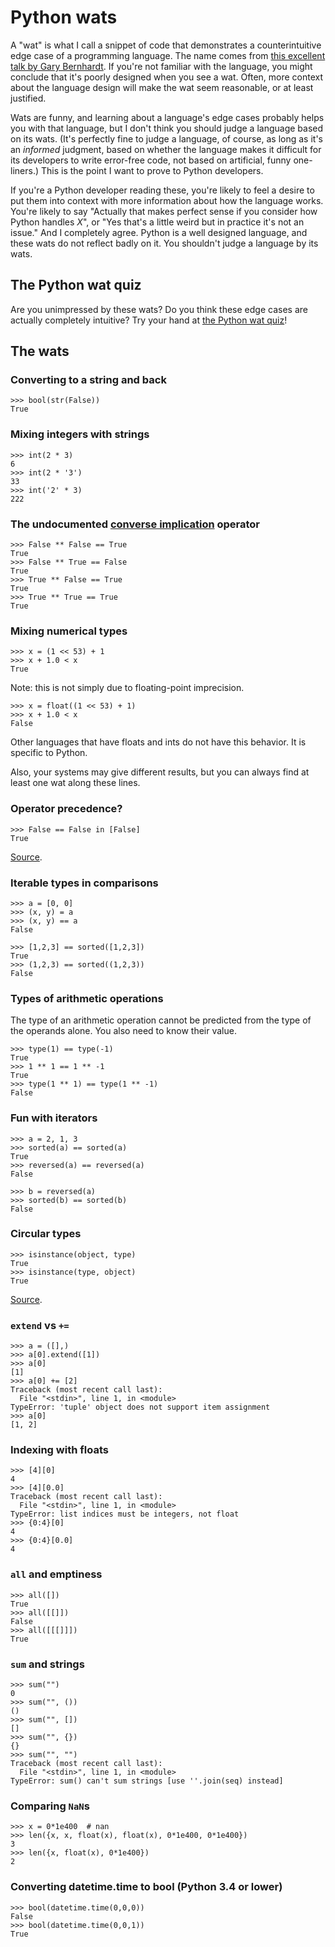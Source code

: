 # Python wats

A "wat" is what I call a snippet of code that demonstrates a counterintuitive edge case of a programming language. The name comes from [this excellent talk by Gary Bernhardt](https://www.destroyallsoftware.com/talks/wat). If you're not familiar with the language, you might conclude that it's poorly designed when you see a wat. Often, more context about the language design will make the wat seem reasonable, or at least justified.

Wats are funny, and learning about a language's edge cases probably helps you with that language, but I don't think you should judge a language based on its wats. (It's perfectly fine to judge a language, of course, as long as it's an *informed* judgment, based on whether the language makes it difficult for its developers to write error-free code, not based on artificial, funny one-liners.) This is the point I want to prove to Python developers.

If you're a Python developer reading these, you're likely to feel a desire to put them into context with more information about how the language works. You're likely to say "Actually that makes perfect sense if you consider how Python handles *X*", or "Yes that's a little weird but in practice it's not an issue." And I completely agree. Python is a well designed language, and these wats do not reflect badly on it. You shouldn't judge a language by its wats.

## The Python wat quiz

Are you unimpressed by these wats? Do you think these edge cases are actually completely intuitive? Try your hand at [the Python wat quiz](https://github.com/cosmologicon/pywat/blob/master/quiz.md)!

## The wats

### Converting to a string and back

    >>> bool(str(False))
    True

### Mixing integers with strings

    >>> int(2 * 3)
    6
    >>> int(2 * '3')
    33
    >>> int('2' * 3)
    222

### The undocumented [converse implication](https://en.wikipedia.org/wiki/Converse_implication) operator

    >>> False ** False == True
    True
    >>> False ** True == False
    True
    >>> True ** False == True
    True
    >>> True ** True == True
    True

### Mixing numerical types

    >>> x = (1 << 53) + 1
    >>> x + 1.0 < x
    True

Note: this is not simply due to floating-point imprecision.

    >>> x = float((1 << 53) + 1)
    >>> x + 1.0 < x
    False

Other languages that have floats and ints do not have this behavior. It is specific to Python.

Also, your systems may give different results, but you can always find at least one wat along these lines.

### Operator precedence?

    >>> False == False in [False]
    True

[Source](https://www.reddit.com/r/programming/comments/3cjjgp/why_does_return_the_string_10/csxak65).

### Iterable types in comparisons

    >>> a = [0, 0]
    >>> (x, y) = a
    >>> (x, y) == a
    False

    >>> [1,2,3] == sorted([1,2,3])
    True
    >>> (1,2,3) == sorted((1,2,3))
    False

### Types of arithmetic operations

The type of an arithmetic operation cannot be predicted from the type of the operands alone. You also need to know their value.

    >>> type(1) == type(-1)
    True
    >>> 1 ** 1 == 1 ** -1
    True
    >>> type(1 ** 1) == type(1 ** -1)
    False

### Fun with iterators

    >>> a = 2, 1, 3
    >>> sorted(a) == sorted(a)
    True
    >>> reversed(a) == reversed(a)
    False
    
    >>> b = reversed(a)
    >>> sorted(b) == sorted(b)
    False

### Circular types

    >>> isinstance(object, type)
    True
    >>> isinstance(type, object)
    True

[Source](https://www.reddit.com/r/Python/comments/3c344g/so_apparently_type_is_of_type_type/csrwwyv).

### `extend` vs `+=`

    >>> a = ([],)
    >>> a[0].extend([1])
    >>> a[0]
    [1]
    >>> a[0] += [2]
    Traceback (most recent call last):
      File "<stdin>", line 1, in <module>
    TypeError: 'tuple' object does not support item assignment
    >>> a[0]
    [1, 2]

### Indexing with floats

    >>> [4][0]
    4
    >>> [4][0.0]
    Traceback (most recent call last):
      File "<stdin>", line 1, in <module>
    TypeError: list indices must be integers, not float
    >>> {0:4}[0]
    4
    >>> {0:4}[0.0]
    4

### `all` and emptiness

    >>> all([])
    True
    >>> all([[]])
    False
    >>> all([[[]]])
    True

### `sum` and strings

    >>> sum("")
    0
    >>> sum("", ())
    ()
    >>> sum("", [])
    []
    >>> sum("", {})
    {}
    >>> sum("", "")
    Traceback (most recent call last):
      File "<stdin>", line 1, in <module>
    TypeError: sum() can't sum strings [use ''.join(seq) instead]

### Comparing `NaN`s

    >>> x = 0*1e400  # nan
    >>> len({x, x, float(x), float(x), 0*1e400, 0*1e400})
    3
    >>> len({x, float(x), 0*1e400})
    2

### Converting datetime.time to bool (Python 3.4 or lower)

    >>> bool(datetime.time(0,0,0))
    False
    >>> bool(datetime.time(0,0,1))
    True
